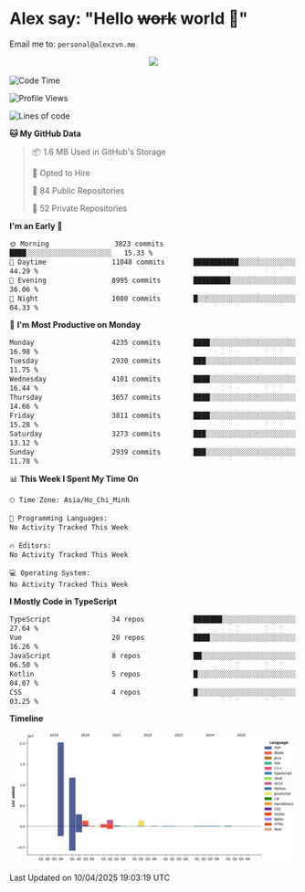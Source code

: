 # Alex say: "Hello ~~work~~ world 🐾"
Email me to: `personal@alexzvn.me`


<p align=center>
  <a href="https://skillicons.dev">
    <img src="https://skillicons.dev/icons?i=ts,js,php,nodejs,bun,vue,nuxt,react,svelte,tauri,laravel,rust,mongodb,docker,electron,redis,rabbitmq,tailwind,git,cloudflare,elysia,mysql,nginx,rollupjs,sentry,ubuntu,yarn,html,css,vite" />
  </a>
</p>

<!--START_SECTION:waka-->
![Code Time](http://img.shields.io/badge/Code%20Time-1%2C066%20hrs%2055%20mins-blue)

![Profile Views](http://img.shields.io/badge/Profile%20Views-0-blue)

![Lines of code](https://img.shields.io/badge/From%20Hello%20World%20I%27ve%20Written-40.7%20million%20lines%20of%20code-blue)

**🐱 My GitHub Data** 

> 📦 1.6 MB Used in GitHub's Storage 
 > 
> 💼 Opted to Hire
 > 
> 📜 84 Public Repositories 
 > 
> 🔑 52 Private Repositories 
 > 
**I'm an Early 🐤** 

```text
🌞 Morning                3823 commits        ████░░░░░░░░░░░░░░░░░░░░░   15.33 % 
🌆 Daytime                11048 commits       ███████████░░░░░░░░░░░░░░   44.29 % 
🌃 Evening                8995 commits        █████████░░░░░░░░░░░░░░░░   36.06 % 
🌙 Night                  1080 commits        █░░░░░░░░░░░░░░░░░░░░░░░░   04.33 % 
```
📅 **I'm Most Productive on Monday** 

```text
Monday                   4235 commits        ████░░░░░░░░░░░░░░░░░░░░░   16.98 % 
Tuesday                  2930 commits        ███░░░░░░░░░░░░░░░░░░░░░░   11.75 % 
Wednesday                4101 commits        ████░░░░░░░░░░░░░░░░░░░░░   16.44 % 
Thursday                 3657 commits        ████░░░░░░░░░░░░░░░░░░░░░   14.66 % 
Friday                   3811 commits        ████░░░░░░░░░░░░░░░░░░░░░   15.28 % 
Saturday                 3273 commits        ███░░░░░░░░░░░░░░░░░░░░░░   13.12 % 
Sunday                   2939 commits        ███░░░░░░░░░░░░░░░░░░░░░░   11.78 % 
```


📊 **This Week I Spent My Time On** 

```text
🕑︎ Time Zone: Asia/Ho_Chi_Minh

💬 Programming Languages: 
No Activity Tracked This Week

🔥 Editors: 
No Activity Tracked This Week

💻 Operating System: 
No Activity Tracked This Week
```

**I Mostly Code in TypeScript** 

```text
TypeScript               34 repos            ███████░░░░░░░░░░░░░░░░░░   27.64 % 
Vue                      20 repos            ████░░░░░░░░░░░░░░░░░░░░░   16.26 % 
JavaScript               8 repos             ██░░░░░░░░░░░░░░░░░░░░░░░   06.50 % 
Kotlin                   5 repos             █░░░░░░░░░░░░░░░░░░░░░░░░   04.07 % 
CSS                      4 repos             █░░░░░░░░░░░░░░░░░░░░░░░░   03.25 % 
```



**Timeline**

![Lines of Code chart](https://raw.githubusercontent.com/alexzvn/alexzvn/main/assets/bar_graph.png)


 Last Updated on 10/04/2025 19:03:19 UTC
<!--END_SECTION:waka-->
